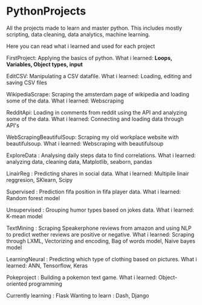 # PythonProjects

All the projects made to learn and master python. This includes mostly scripting, data cleaning, data analytics, machine learning.

Here you can read what i learned and used for each project

FirstProject: Applying the basics of python. What i learned: <b>Loops, Variables, Object types, input</b>

EditCSV: Manipulating a CSV datafile. What i learned: Loading, editing and saving CSV files

WikipediaScrape: Scraping the amsterdam page of wikipedia and loading some of the data. What i learned: Webscraping

RedditApi: Loading in comments from reddit using the API and analyzing some of the data. What i learned: Connecting and loading data through API's

WebScrapingBeautifulSoup: Scraping my old workplace website with beautifulsoup. What i learned: Webscraping with beautifulsoup

ExploreData : Analysing daily steps data to find correlations. What i learned: analyzing data, cleaning data, Matplotlib, seaborn, pandas

LinairReg : Predicting shares in social data. What i learned: Multipile linair reggresion, SKlearn, Scipy

Supervised : Prediction fifa position in fifa player data. What i learned: Random forest model

Unsupervised : Grouping humor types based on jokes data. What i learned: K-mean model

TextMining : Scraping Speakerphone reviews from amazon and using NLP to predict wether reviews are positive or negative. What i learned: Scraping through LXML, Vectorizing and encoding, Bag of words model, Naive bayes model

LearningNeural : Predicting which type of clothing based on pictures. What i learned: ANN, Tensorflow, Keras

Pokeproject : Building a pokemon text game. What i learned: Object-oriented programming

Currently learning : Flask
Wanting to learn : Dash, Django
